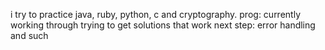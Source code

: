 i try to practice java, ruby, python, c and cryptography.
prog: currently working through trying to get solutions that work
next step: error handling and such